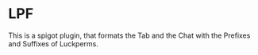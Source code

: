 # LPF

This is a spigot plugin, that formats the Tab and the Chat with the Prefixes and Suffixes of Luckperms.
